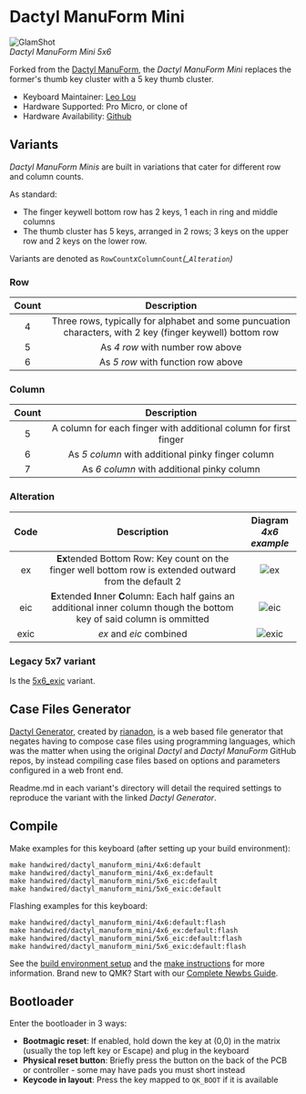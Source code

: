 # Dactyl ManuForm Mini

![GlamShot](https://i.imgur.com/76hbOkBh.jpg)  
*Dactyl ManuForm Mini 5x6*

Forked from the [Dactyl ManuForm](/keyboards/handwired/dactyl_manuform), the *Dactyl ManuForm Mini* replaces the former's thumb key cluster with a 5 key thumb cluster.

* Keyboard Maintainer: [Leo Lou](https://github.com/l4u)
* Hardware Supported: Pro Micro, or clone of
* Hardware Availability: [Github](https://github.com/l4u/dactyl-manuform-mini-keyboard)

## Variants

*Dactyl ManuForm Minis* are built in variations that cater for different row and column counts.  

As standard: 
- The finger keywell bottom row has 2 keys, 1 each in ring and middle columns
- The thumb cluster has 5 keys, arranged in 2 rows; 3 keys on the upper row and 2 keys on the lower row. 

Variants are denoted as `RowCount`*x*`ColumnCount`*(_`Alteration`)*

### Row
| Count | Description |
| :---: | :---: |
| 4 | Three rows, typically for alphabet and some puncuation characters, with 2 key (finger keywell) bottom row |
| 5 | As *4 row* with number row above |
| 6 | As *5 row* with function row above |

### Column
| Count | Description |
| :---: | :---: |
| 5 | A column for each finger with additional column for first finger |  
| 6 | As *5 column* with additional pinky finger column |
| 7 | As *6 column* with additional pinky column |  

### Alteration
| Code | Description | Diagram </br> *4x6 example* |
| :---: | :---: | :---: | 
| ex | **Ex**tended Bottom Row: Key count on the finger well bottom row is extended outward from the default 2 |  ![ex](https://i.imgur.com/ifhDa7Zh.png) |
| eic | **E**xtended **I**nner **C**olumn: Each half gains an additional inner column though the bottom key of said column is ommitted | ![eic](https://i.imgur.com/stuHtsXh.png) |
| exic | *ex* and *eic* combined | ![exic](https://i.imgur.com/t37nF0uh.png) |

### Legacy 5x7 variant

Is the [5x6_exic](./5x6_exic/) variant.
 
## Case Files Generator

[Dactyl Generator](https://ryanis.cool/dactyl), created by [rianadon](https://github.com/rianadon), is a web based file generator that negates having to compose case files using programming languages, which was the matter when using the original *Dactyl* and *Dactyl ManuForm* GitHub repos, by instead compiling case files based on options and parameters configured in a web front end.

Readme.md in each variant's directory will detail the required settings to reproduce the variant with the linked *Dactyl Generator*.

## Compile

Make examples for this keyboard (after setting up your build environment):

    make handwired/dactyl_manuform_mini/4x6:default
    make handwired/dactyl_manuform_mini/4x6_ex:default
    make handwired/dactyl_manuform_mini/5x6_eic:default
    make handwired/dactyl_manuform_mini/5x6_exic:default

Flashing examples for this keyboard:

    make handwired/dactyl_manuform_mini/4x6:default:flash
    make handwired/dactyl_manuform_mini/4x6_ex:default:flash
    make handwired/dactyl_manuform_mini/5x6_eic:default:flash
    make handwired/dactyl_manuform_mini/5x6_exic:default:flash

See the [build environment setup](https://docs.qmk.fm/#/getting_started_build_tools) and the [make instructions](https://docs.qmk.fm/#/getting_started_make_guide) for more information. Brand new to QMK? Start with our [Complete Newbs Guide](https://docs.qmk.fm/#/newbs).

## Bootloader

Enter the bootloader in 3 ways:

* **Bootmagic reset**: If enabled, hold down the key at (0,0) in the matrix (usually the top left key or Escape) and plug in the keyboard
* **Physical reset button**: Briefly press the button on the back of the PCB or controller - some may have pads you must short instead
* **Keycode in layout**: Press the key mapped to `QK_BOOT` if it is available

